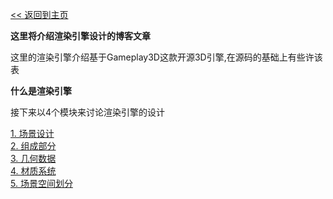 [<< 返回到主页](../index.md)

**这里将介绍渲染引擎设计的博客文章**  

这里的渲染引擎介绍基于Gameplay3D这款开源3D引擎,在源码的基础上有些许该表  

**什么是渲染引擎**  

接下来以4个模块来讨论渲染引擎的设计  

[1. 场景设计](scene.md)  
[2. 组成部分](component.md)  
[3. 几何数据](model_skeleton.md)  
[4. 材质系统](material.md)  
[5. 场景空间划分](BSP.md)  